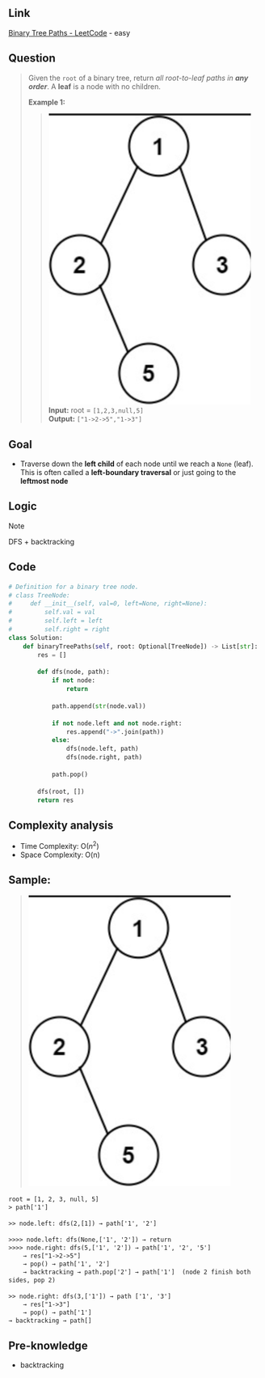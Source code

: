 ## Link
[Binary Tree Paths - LeetCode](https://leetcode.com/problems/binary-tree-paths/description/) - easy
## Question
> Given the `root` of a binary tree, return _all root-to-leaf paths in **any order**_.
> A **leaf** is a node with no children.
> 
> **Example 1:**
>>  <img src="pic/pic_257.Binary_Tree_Paths.png" width="400"> <br>
>>  **Input:** root = `[1,2,3,null,5]` <br>
>> **Output:** `["1->2->5","1->3"]` <br>
## Goal
- Traverse down the **left child** of each node until we reach a `None` (leaf). This is often called a **left-boundary traversal** or just going to the **leftmost node**
## Logic
> [!note]
> DFS + backtracking
## Code
```python
# Definition for a binary tree node.
# class TreeNode:
#     def __init__(self, val=0, left=None, right=None):
#         self.val = val
#         self.left = left
#         self.right = right
class Solution:
    def binaryTreePaths(self, root: Optional[TreeNode]) -> List[str]:
        res = []

        def dfs(node, path):
            if not node:
                return
            
            path.append(str(node.val))

            if not node.left and not node.right:
                res.append("->".join(path))
            else:
                dfs(node.left, path)
                dfs(node.right, path)
            
            path.pop()

        dfs(root, [])
        return res
```
## Complexity analysis
- Time Complexity: O($n^2$)
- Space Complexity: O(n)
## Sample:
> <img src="pic/pic_257.Binary_Tree_Paths.png" width="400">
```
root = [1, 2, 3, null, 5]
> path['1']

>> node.left: dfs(2,[1]) → path['1', '2']

>>>> node.left: dfs(None,['1', '2']) → return
>>>> node.right: dfs(5,['1', '2']) → path['1', '2', '5'] 
	→ res["1->2->5"] 
	→ pop() → path['1', '2']
	→ backtracking → path.pop['2'] → path['1']  (node 2 finish both sides, pop 2)

>> node.right: dfs(3,['1']) → path ['1', '3'] 
	→ res["1->3"] 
	→ pop() → path['1']
→ backtracking → path[]
```

## Pre-knowledge
- backtracking
